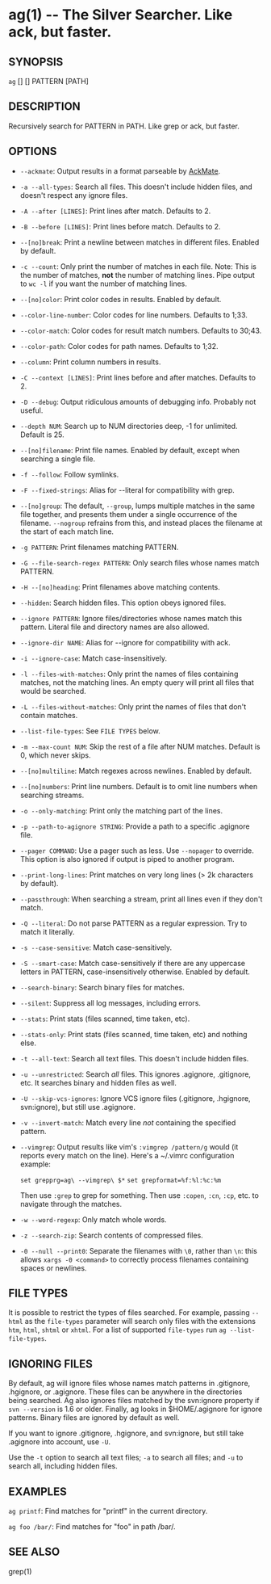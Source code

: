 ag(1) -- The Silver Searcher. Like ack, but faster.
=============================================

## SYNOPSIS

`ag` [<file-type>] [<options>] PATTERN [PATH]

## DESCRIPTION

Recursively search for PATTERN in PATH. Like grep or ack, but faster.

## OPTIONS

  * `--ackmate`:
    Output results in a format parseable by [AckMate](https://github.com/protocool/AckMate).

  * `-a --all-types`:
    Search all files. This doesn't include hidden files, and doesn't respect any ignore files.

  * `-A --after [LINES]`:
    Print lines after match. Defaults to 2.

  * `-B --before [LINES]`:
    Print lines before match. Defaults to 2.

  * `--[no]break`:
    Print a newline between matches in different files. Enabled by default.

  * `-c --count`:
    Only print the number of matches in each file.
    Note: This is the number of matches, **not** the number of matching lines.
    Pipe output to `wc -l` if you want the number of matching lines.

  * `--[no]color`:
    Print color codes in results. Enabled by default.

  * `--color-line-number`:
    Color codes for line numbers. Defaults to 1;33.

  * `--color-match`:
    Color codes for result match numbers. Defaults to 30;43.

  * `--color-path`:
    Color codes for path names. Defaults to 1;32.

  * `--column`:
    Print column numbers in results.

  * `-C --context [LINES]`:
    Print lines before and after matches. Defaults to 2.

  * `-D --debug`:
    Output ridiculous amounts of debugging info. Probably not useful.

  * `--depth NUM`:
    Search up to NUM directories deep, -1 for unlimited. Default is 25.

  * `--[no]filename`:
    Print file names. Enabled by default, except when searching a single file.

  * `-f --follow`:
    Follow symlinks.

  * `-F --fixed-strings`:
    Alias for --literal for compatibility with grep.

  * `--[no]group`:
    The default, `--group`, lumps multiple matches in the same file
    together, and presents them under a single occurrence of the
    filename. `--nogroup` refrains from this, and instead places the
    filename at the start of each match line.

  * `-g PATTERN`:
    Print filenames matching PATTERN.

  * `-G --file-search-regex PATTERN`:
    Only search files whose names match PATTERN.

  * `-H --[no]heading`:
    Print filenames above matching contents.

  * `--hidden`:
    Search hidden files. This option obeys ignored files.

  * `--ignore PATTERN`:
    Ignore files/directories whose names match this pattern. Literal
    file and directory names are also allowed.

  * `--ignore-dir NAME`:
    Alias for --ignore for compatibility with ack.

  * `-i --ignore-case`:
    Match case-insensitively.

  * `-l --files-with-matches`:
    Only print the names of files containing matches, not the matching
    lines. An empty query will print all files that would be searched.

  * `-L --files-without-matches`:
    Only print the names of files that don't contain matches.

  * `--list-file-types`:
    See `FILE TYPES` below.

  * `-m --max-count NUM`:
    Skip the rest of a file after NUM matches. Default is 0, which never skips.

  * `--[no]multiline`:
    Match regexes across newlines. Enabled by default.

  * `--[no]numbers`:
    Print line numbers. Default is to omit line numbers when searching streams.

  * `-o --only-matching`:
    Print only the matching part of the lines.

  * `-p --path-to-agignore STRING`:
    Provide a path to a specific .agignore file.

  * `--pager COMMAND`:
    Use a pager such as less. Use `--nopager` to override. This option
    is also ignored if output is piped to another program.

  * `--print-long-lines`:
    Print matches on very long lines (> 2k characters by default).

  * `--passthrough`:
    When searching a stream, print all lines even if they don't match.

  * `-Q --literal`:
    Do not parse PATTERN as a regular expression. Try to match it literally.

  * `-s --case-sensitive`:
    Match case-sensitively.

  * `-S --smart-case`:
    Match case-sensitively if there are any uppercase letters in PATTERN,
    case-insensitively otherwise. Enabled by default.

  * `--search-binary`:
    Search binary files for matches.

  * `--silent`:
    Suppress all log messages, including errors.

  * `--stats`:
    Print stats (files scanned, time taken, etc).

  * `--stats-only`:
    Print stats (files scanned, time taken, etc) and nothing else.

  * `-t --all-text`:
    Search all text files. This doesn't include hidden files.

  * `-u --unrestricted`:
    Search *all* files. This ignores .agignore, .gitignore, etc. It searches
    binary and hidden files as well.

  * `-U --skip-vcs-ignores`:
    Ignore VCS ignore files (.gitignore, .hgignore, svn:ignore), but still
    use .agignore.

  * `-v --invert-match`:
    Match every line *not* containing the specified pattern.

  * `--vimgrep`:
    Output results like vim's `:vimgrep /pattern/g` would (it reports every match on the line).
    Here's a ~/.vimrc configuration example:

    `set grepprg=ag\ --vimgrep\ $*`
    `set grepformat=%f:%l:%c:%m`

    Then use `:grep` to grep for something.
    Then use `:copen`, `:cn`, `:cp`, etc. to navigate through the matches.

  * `-w --word-regexp`:
    Only match whole words.

  * `-z --search-zip`:
    Search contents of compressed files.

  * `-0 --null --print0`:
    Separate the filenames with `\0`, rather than `\n`:
    this allows `xargs -0 <command>` to correctly process filenames containing
    spaces or newlines.


## FILE TYPES

It is possible to restrict the types of files searched. For example, passing
`--html` as the `file-types` parameter will search only files with the
extensions `htm`, `html`, `shtml` or `xhtml`. For a list of supported `file-types`
run `ag --list-file-types`.

## IGNORING FILES

By default, ag will ignore files whose names match patterns in .gitignore,
.hgignore, or .agignore. These files can be anywhere in the directories being
searched. Ag also ignores files matched by the svn:ignore property if `svn
--version` is 1.6 or older.  Finally, ag looks in $HOME/.agignore for ignore
patterns. Binary files are ignored by default as well.

If you want to ignore .gitignore, .hgignore, and svn:ignore, but still take
.agignore into account, use `-U`.

Use the `-t` option to search all text files; `-a` to search all files; and `-u`
to search all, including hidden files.

## EXAMPLES

`ag printf`:
  Find matches for "printf" in the current directory.

`ag foo /bar/`:
  Find matches for "foo" in path /bar/.

## SEE ALSO

grep(1)
